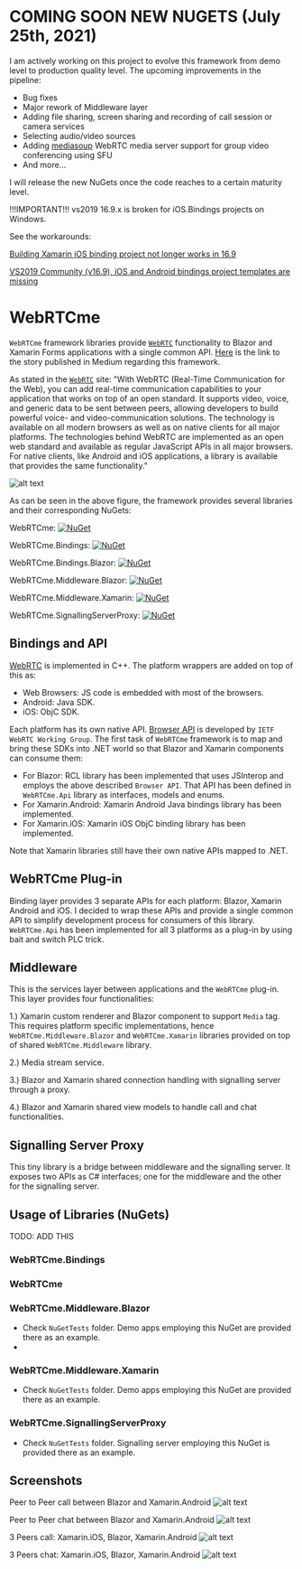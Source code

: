 # COMING SOON NEW NUGETS (July 25th, 2021)
I am actively working on this project to evolve this framework from demo level to production quality level. The upcoming improvements in the pipeline:
- Bug fixes
- Major rework of Middleware layer
- Adding file sharing, screen sharing and recording of call session or camera services
- Selecting audio/video sources
- Adding [mediasoup](https://mediasoup.org/) WebRTC media server support for group video conferencing using SFU
- And more...

I will release the new NuGets once the code reaches to a certain maturity level.


!!!IMPORTANT!!! vs2019 16.9.x is broken for iOS.Bindings projects on Windows.

See the workarounds:

[Building Xamarin iOS binding project not longer works in 16.9](https://developercommunity2.visualstudio.com/t/Building-Xamarin-iOS-binding-project-not/1361154?entry=problem&ref=native&refTime=1616432601108&refUserId=9fc44a6c-086f-4bc5-8dec-c2ffaa73501d)

[VS2019 Community (v16.9), iOS and Android bindings project templates are missing](https://developercommunity2.visualstudio.com/t/VS2019-Community-v169-iOS-and-Androi/1357564?entry=problem&ref=native&refTime=1616432820554&refUserId=9fc44a6c-086f-4bc5-8dec-c2ffaa73501d)

# WebRTCme
`WebRTCme` framework libraries provide [`WebRTC`](https://webrtc.org/) functionality to Blazor and Xamarin Forms applications with a single common API. [Here](https://melihercan.medium.com/webrtc-for-blazor-and-xamarin-forms-with-a-single-common-api-93ee0a2eca4b) is the link to the story published in Medium regarding this framework.

As stated in the [`WebRTC`](https://webrtc.org/) site: "With WebRTC (Real-Time Communication for the Web), you can add real-time communication capabilities to your application that works on top of an open standard. It supports video, voice, and generic data to be sent between peers, allowing developers to build powerful voice- and video-communication solutions. The technology is available on all modern browsers as well as on native clients for all major platforms. The technologies behind WebRTC are implemented as an open web standard and available as regular JavaScript APIs in all major browsers. For native clients, like Android and iOS applications, a library is available that provides the same functionality."

![alt text](https://github.com/melihercan/WebRTCme/blob/master/doc/LibsAndNugets.png)

As can be seen in the above figure, the framework provides several libraries and their corresponding NuGets:

WebRTCme: [![NuGet](https://img.shields.io/nuget/v/WebRTCme.svg)](https://www.nuget.org/packages/WebRTCme)

WebRTCme.Bindings: [![NuGet](https://img.shields.io/nuget/v/WebRTCme.Bindings.svg)](https://www.nuget.org/packages/WebRTCme.Bindings)

WebRTCme.Bindings.Blazor: [![NuGet](https://img.shields.io/nuget/v/WebRTCme.Bindings.Blazor.svg)](https://www.nuget.org/packages/WebRTCme.Bindings.Blazor)

WebRTCme.Middleware.Blazor: [![NuGet](https://img.shields.io/nuget/v/WebRTCme.Middleware.Blazor.svg)](https://www.nuget.org/packages/WebRTCme.Middleware.Blazor)

WebRTCme.Middleware.Xamarin: [![NuGet](https://img.shields.io/nuget/v/WebRTCme.Middleware.Xamarin.svg)](https://www.nuget.org/packages/WebRTCme.Middleware.Xamarin)

WebRTCme.SignallingServerProxy: [![NuGet](https://img.shields.io/nuget/v/WebRTCme.SignallingServerProxy.svg)](https://www.nuget.org/packages/WebRTCme.SignallingServerProxy)


## Bindings and API
[WebRTC](https://webrtc.googlesource.com/src) is implemented in C++. The platform wrappers are added on top of this as:
* Web Browsers: JS code is embedded with most of the browsers.
* Android: Java SDK.
* iOS: ObjC SDK.

Each platform has its own native API. [Browser API](https://developer.mozilla.org/en-US/docs/Web/API/WebRTC_API) is developed by `IETF WebRTC Working Group`. The first task of `WebRTCme` framework is to map and bring these SDKs into .NET world so that Blazor and Xamarin components can consume them:
* For Blazor: RCL library has been implemented that uses JSInterop and employs the above described `Browser API`. That API has been defined in `WebRTCme.Api` library as interfaces, models and enums. 
* For Xamarin.Android: Xamarin Android Java bindings library has been implemented.
* For Xamarin.iOS: Xamarin iOS ObjC binding library has been implemented.

Note that Xamarin libraries still have their own native APIs mapped to .NET. 

## WebRTCme Plug-in
Binding layer provides 3 separate APIs for each platform: Blazor, Xamarin Android and iOS. I decided to wrap these APIs and provide a single common API to simplify development process for consumers of this library. `WebRTCme.Api` has been implemented for all 3 platforms as a plug-in by using bait and switch PLC trick.

## Middleware
This is the services layer between applications and the `WebRTCme` plug-in. This layer provides four functionalities:

1.) Xamarin custom renderer and Blazor component to support `Media` tag. This requires platform specific implementations, hence `WebRTCme.Middleware.Blazor` and `WebRTCme.Xamarin` libraries provided on top of shared `WebRTCme.Middleware` library. 

2.) Media stream service.

3.) Blazor and Xamarin shared connection handling with signalling server through a proxy.

4.) Blazor and Xamarin shared view models to handle call and chat functionalities.

## Signalling Server Proxy
This tiny library is a bridge between middleware and the signalling server. It exposes two APIs as C# interfaces; one for the middleware and the other for the signalling server.

## Usage of Libraries (NuGets)

TODO: ADD THIS

### WebRTCme.Bindings

### WebRTCme

### WebRTCme.Middleware.Blazor
* Check `NuGetTests` folder. Demo apps employing this NuGet are provided there as an example.
* 
### WebRTCme.Middleware.Xamarin
* Check `NuGetTests` folder. Demo apps employing this NuGet are provided there as an example.

### WebRTCme.SignallingServerProxy
* Check `NuGetTests` folder. Signalling server employing this NuGet is provided there as an example.

## Screenshots
Peer to Peer call between Blazor and Xamarin.Android
![alt text](https://github.com/melihercan/WebRTCme/blob/master/doc/Call.png)
 
Peer to Peer chat between Blazor and Xamarin.Android
![alt text](https://github.com/melihercan/WebRTCme/blob/master/doc/Chat.png)

3 Peers call: Xamarin.iOS, Blazor, Xamarin.Android 
![alt text](https://github.com/melihercan/WebRTCme/blob/master/doc/3Peers_Call.png)
 
3 Peers chat: Xamarin.iOS, Blazor, Xamarin.Android 
![alt text](https://github.com/melihercan/WebRTCme/blob/master/doc/3Peers_Chat.png)
